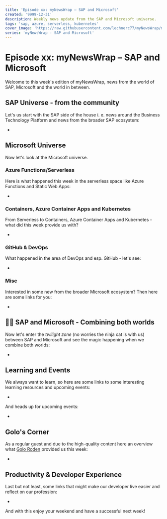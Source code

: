 ```yaml
---
title: 'Episode xx: myNewsWrap – SAP and Microsoft'
created: '9999-12-31'
description: Weekly news update from the SAP and Microsoft universe.
tags: 'sap, azure, serverless, kubernetes'
cover_image: 'https://raw.githubusercontent.com/lechnerc77/myNewsWrap/main/episodes/cover-images/episodexxxsmall.png'
series: 'myNewsWrap - SAP and Microsoft'
---
```


# Episode xx: myNewsWrap – SAP and Microsoft

Welcome to this week's edition of myNewsWrap, news from the world of SAP, Microsoft and the world in between.

## SAP Universe - from the community

Let's us start with the SAP side of the house i. e. news around the Business Technology Platform and news from the broader SAP ecosystem:

* []()

## Microsoft Universe

Now let's look at the Microsoft universe.

### Azure Functions/Serverless

Here is what happened this week in the serverless space like Azure Functions and Static Web Apps:

* []()

### Containers, Azure Container Apps and Kubernetes

From Serverless to Containers, Azure Container Apps and Kubernetes - what did this week provide us with?

* []()

### GitHub & DevOps

What happened in the area of DevOps and esp. GitHub - let's see:

* []()

### Misc

Interested in some new from the broader Microsoft ecosystem? Then here are some links for you:

* []()

## 🐱‍👤 SAP and Microsoft - Combining both worlds

Now let's enter the _twilight zone_ (no worries the ninja cat is with us) between SAP and Microsoft and see the magic happening when we combine both worlds:

* []()

## Learning and Events

We always want to learn, so here are some links to some interesting learning resources and upcoming events:

* []()

And heads up for upcoming events:

* []()

## Golo's Corner

As a regular guest and due to the high-quality content here an overview what [Golo Roden](https://twitter.com/goloroden) provided us this week:

* []()

## Productivity & Developer Experience

Last but not least, some links that might make our developer live easier and reflect on our profession:

* []()

And with this enjoy your weekend and have a successful next week!
